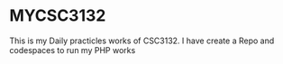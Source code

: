 # MYCSC3132
This is my Daily practicles works of CSC3132. I have create a Repo and codespaces to run my PHP works
